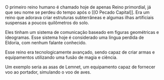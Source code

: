 O primeiro reino humano é chamado hoje de apenas Reino primordial, já que seu nome se perdeu do tempo após o [[O Pecado Capital]]. Era um reino que adorava criar estruturas subterrâneas e algumas ilhas artificiais suspensas a poucos quilômetros do solo.

Eles tinham um sistema de comunicação baseado em figuras geométricas e ideogramas. Esse sistema hoje é considerado uma língua perdida de Eldoria, com nenhum falante conhecido. 

Esse reino era tecnologicamente avançado, sendo capaz de criar armas e equipamentos utilizando uma fusão de magia e ciência. 

Um exemplo seria as asas de Lemnet, um equipamento capaz de fornecer voo ao portador, simulando o voo de aves. 